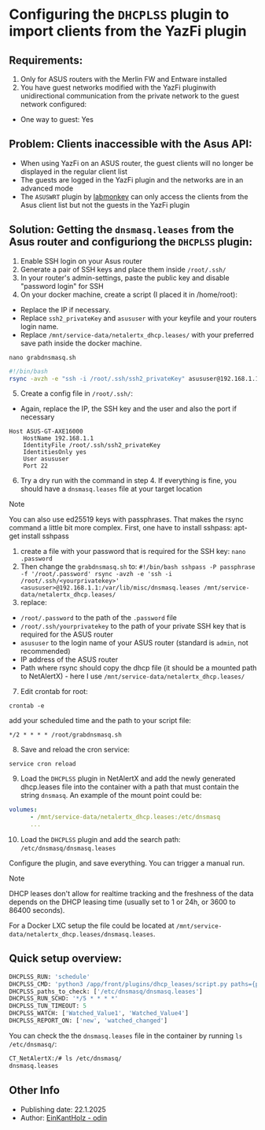 # Configuring the `DHCPLSS` plugin to import clients from the YazFi plugin

## Requirements:

1. Only for ASUS routers with the Merlin FW and Entware installed
2. You have guest networks modified with the YazFi pluginwith unidirectional communication from the private network to the guest network configured:
  -  One way to guest: Yes

## Problem: Clients inaccessible with the Asus API:

- When using YazFi on an ASUS router, the guest clients will no longer be displayed in the regular client list
- The guests are logged in the YazFi plugin and the networks are in an advanced mode
- The `ASUSWRT` plugin by [labmonkey](https://github.com/labmonkey) can only access the clients from the Asus client list but not the guests in the YazFi plugin

## Solution: Getting the `dnsmasq.leases` from the Asus router and configuriong the `DHCPLSS` plugin:


1. Enable SSH login on your Asus router
2. Generate a pair of SSH keys and place them inside `/root/.ssh/`
3. In your router's admin-settings, paste the public key and disable "password login" for SSH
4. On your docker machine, create a script (I placed it in /home/root):
- Replace the IP if necessary.
- Replace `ssh2_privateKey` and `asususer` with your keyfile and your routers login name.
- Replace `/mnt/service-data/netalertx_dhcp.leases/` with your preferred save path inside the docker machine.

`nano grabdnsmasq.sh`

```bash
#!/bin/bash
rsync -avzh -e "ssh -i /root/.ssh/ssh2_privateKey" asususer@192.168.1.1:/var/lib/misc/dnsmasq.leases /mnt/service-data/netalertx_dhcp.leases/
```

5. Create a config file in `/root/.ssh/`:

- Again, replace the IP, the SSH key and the user and also the port if necessary

```
Host ASUS-GT-AXE16000
    HostName 192.168.1.1
    IdentityFile /root/.ssh/ssh2_privateKey
    IdentitiesOnly yes
    User asususer
    Port 22
```
6. Try a dry run with the command in step 4. If everything is fine, you should have a `dnsmasq.leases` file at your target location

> [!NOTE]
> You can also use ed25519 keys with passphrases. That makes the rsync command a little bit more complex.
> First, one have to install sshpass: apt-get install sshpass
> 1. create a file with your password that is required for the SSH key: `nano .password`
> 2. Then change the `grabdnsmasq.sh` to: `#!/bin/bash sshpass -P passphrase -f '/root/.password' rsync -avzh -e 'ssh -i /root/.ssh/<yourprivatekey>' <asususer>@192.168.1.1:/var/lib/misc/dnsmasq.leases /mnt/service-data/netalertx_dhcp.leases/`
> 3. replace:
>  -  `/root/.password` to the path of the `.password` file
>  -  `/root/.ssh/yourprivatekey` to the path of your private SSH key that is required for the ASUS router
>  -  `asususer` to the login name of your ASUS router (standard is `admin`, not recommended)
>  -  IP address of the ASUS router
>  -  Path where rsync should copy the dhcp file (it should be a mounted path to NetAlertX) - here I use `/mnt/service-data/netalertx_dhcp.leases/`

7. Edit crontab for root:

`crontab -e`

add your scheduled time and the path to your script file:

`*/2 * * * * /root/grabdnsmasq.sh`

8. Save and reload the cron service:

`service cron reload`

9. Load the `DHCPLSS` plugin in NetAlertX and add the newly generated dhcp.leases file into the container with a path that must contain the string `dnsmasq`. An example of the mount point could be:

```yaml
volumes:
      - /mnt/service-data/netalertx_dhcp.leases:/etc/dnsmasq
      ...
```

10. Load the `DHCPLSS` plugin and add the search path: `/etc/dnsmasq/dnsmasq.leases`

Configure the plugin, and save everything. You can trigger a manual run. 

> [!NOTE]
> DHCP leases don't allow for realtime tracking and the freshness of the data depends on the DHCP leasing time (usually set to 1 or 24h, or 3600 to 86400 seconds).

For a Docker LXC setup the file could be located at `/mnt/service-data/netalertx_dhcp.leases/dnsmasq.leases`.

## Quick setup overview:

```python
DHCPLSS_RUN: 'schedule'
DHCPLSS_CMD: 'python3 /app/front/plugins/dhcp_leases/script.py paths={paths}'
DHCPLSS_paths_to_check: ['/etc/dnsmasq/dnsmasq.leases']
DHCPLSS_RUN_SCHD: '*/5 * * * *'
DHCPLSS_TUN_TIMEOUT: 5
DHCPLSS_WATCH: ['Watched_Value1', 'Watched_Value4']
DHCPLSS_REPORT_ON: ['new', 'watched_changed']
```

You can check the the `dnsmasq.leases` file in the container by running `ls /etc/dnsmasq/`:

```bash
CT_NetAlertX:/# ls /etc/dnsmasq/
dnsmasq.leases
```

## Other Info

- Publishing date: 22.1.2025
- Author: [EinKantHolz - odin](https://github.com/EinKantHolz)